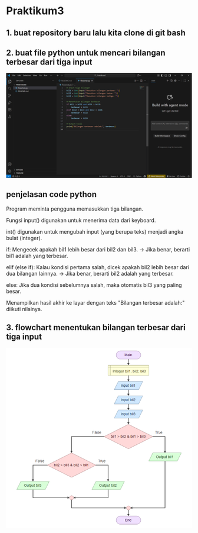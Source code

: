 # Praktikum3

## 1. buat repository baru lalu kita clone di git bash

## 2. buat file python untuk mencari bilangan terbesar dari tiga input

![img1](SS/PYTHON.png)

## penjelasan code python

<p> Program meminta pengguna memasukkan tiga bilangan.

Fungsi input() digunakan untuk menerima data dari keyboard.

int() digunakan untuk mengubah input (yang berupa teks) menjadi angka bulat (integer).</p>

<p>if: Mengecek apakah bil1 lebih besar dari bil2 dan bil3.
→ Jika benar, berarti bil1 adalah yang terbesar.

elif (else if): Kalau kondisi pertama salah, dicek apakah bil2 lebih besar dari dua bilangan lainnya.
→ Jika benar, berarti bil2 adalah yang terbesar.

else: Jika dua kondisi sebelumnya salah, maka otomatis bil3 yang paling besar.</p>

Menampilkan hasil akhir ke layar dengan teks "Bilangan terbesar adalah:" diikuti nilainya.

## 3. flowchart menentukan bilangan terbesar dari tiga input
![img2](SS/flowchart.png)

